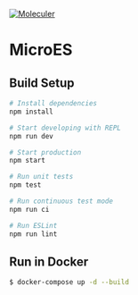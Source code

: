 [![Moleculer](https://img.shields.io/badge/Powered%20by-Moleculer-green.svg?colorB=0e83cd)](https://moleculer.services)

# MicroES

## Build Setup

``` bash
# Install dependencies
npm install

# Start developing with REPL
npm run dev

# Start production
npm start

# Run unit tests
npm test

# Run continuous test mode
npm run ci

# Run ESLint
npm run lint
```

## Run in Docker

```bash
$ docker-compose up -d --build
```
